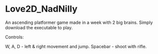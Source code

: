 # Love2D_NadNilly
An ascending platformer game made in a week with 2 big brains. 
Simply download the executable to play.

Controls:

W, A, D - left & right movement and jump.
Spacebar - shoot with rifle.
